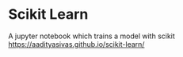 # Scikit Learn

A jupyter notebook which trains a model with scikit
https://aadityasivas.github.io/scikit-learn/
